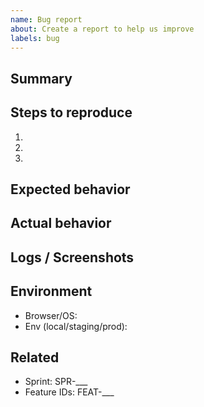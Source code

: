 ```yaml
---
name: Bug report
about: Create a report to help us improve
labels: bug
---
```


## Summary

## Steps to reproduce
1.
2.
3.

## Expected behavior

## Actual behavior

## Logs / Screenshots

## Environment
- Browser/OS:
- Env (local/staging/prod):

## Related
- Sprint: SPR-___
- Feature IDs: FEAT-___
